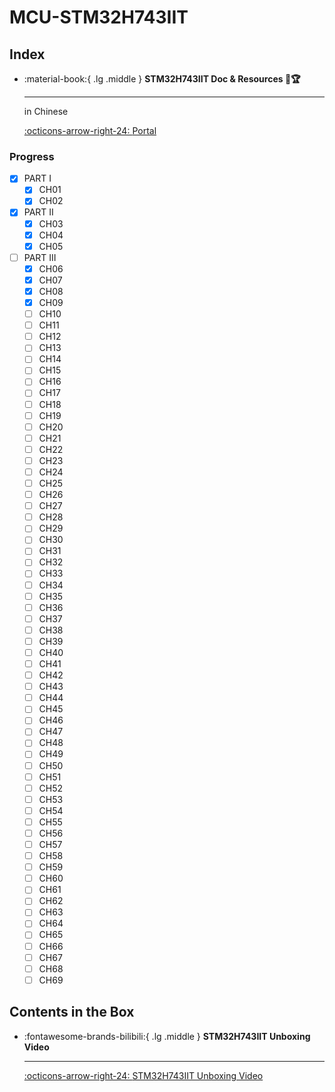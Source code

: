 # MCU-STM32H743IIT

## Index

<div class="grid cards" markdown>

-   :material-book:{ .lg .middle } __STM32H743IIT Doc & Resources 🎯🏆__

    ---

    in Chinese

    [:octicons-arrow-right-24: <a href="http://www.openedv.com/docs/boards/stm32/zdyz_stm32h743_apollo.html" target="_blank"> Portal </a>](#)

</div> 

### Progress 
- [x] PART I
    - [x] CH01
    - [x] CH02
- [x] PART II
    - [x] CH03
    - [x] CH04
    - [x] CH05
- [ ] PART III
    - [x] CH06
    - [x] CH07
    - [x] CH08
    - [x] CH09
    - [ ] CH10
    - [ ] CH11
    - [ ] CH12
    - [ ] CH13
    - [ ] CH14
    - [ ] CH15
    - [ ] CH16
    - [ ] CH17
    - [ ] CH18
    - [ ] CH19
    - [ ] CH20
    - [ ] CH21
    - [ ] CH22
    - [ ] CH23
    - [ ] CH24
    - [ ] CH25
    - [ ] CH26
    - [ ] CH27
    - [ ] CH28
    - [ ] CH29
    - [ ] CH30
    - [ ] CH31
    - [ ] CH32
    - [ ] CH33
    - [ ] CH34
    - [ ] CH35
    - [ ] CH36
    - [ ] CH37
    - [ ] CH38
    - [ ] CH39
    - [ ] CH40
    - [ ] CH41
    - [ ] CH42
    - [ ] CH43
    - [ ] CH44
    - [ ] CH45
    - [ ] CH46
    - [ ] CH47
    - [ ] CH48
    - [ ] CH49
    - [ ] CH50
    - [ ] CH51
    - [ ] CH52
    - [ ] CH53
    - [ ] CH54
    - [ ] CH55
    - [ ] CH56
    - [ ] CH57
    - [ ] CH58
    - [ ] CH59
    - [ ] CH60
    - [ ] CH61
    - [ ] CH62
    - [ ] CH63
    - [ ] CH64
    - [ ] CH65
    - [ ] CH66
    - [ ] CH67
    - [ ] CH68
    - [ ] CH69

## Contents in the Box

<div class="grid cards" markdown>

-   :fontawesome-brands-bilibili:{ .lg .middle } __STM32H743IIT Unboxing Video__

    ---

    [:octicons-arrow-right-24: <a href="https://www.bilibili.com/video/BV11f4y1v7xg/?vd_source=5a427660f0337fedc22d4803661d493f" target="_blank"> STM32H743IIT Unboxing Video </a>](#) 

</div>